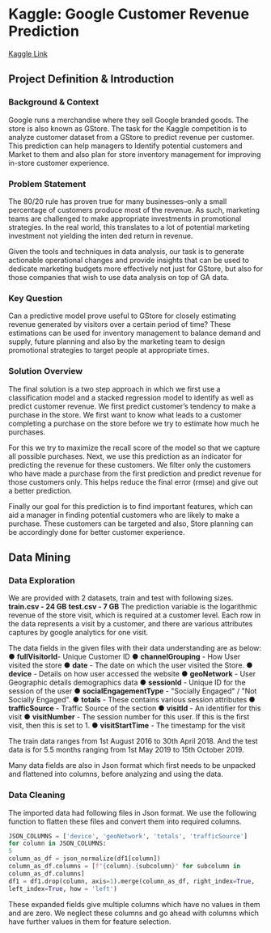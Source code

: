 # Kaggle: Google Customer Revenue Prediction

[Kaggle Link](https://www.kaggle.com/c/ga-customer-revenue-prediction)

## Project Definition & Introduction

### Background & Context

Google runs a merchandise where they sell Google branded goods. The store is also known as GStore. The task for the Kaggle competition is to analyze customer dataset from a GStore to predict revenue per customer. This prediction can help managers to Identify potential customers and Market to them and also plan for store inventory management for improving in-store customer experience.

### Problem Statement

The 80/20 rule has proven true for many businesses–only a small percentage of customers produce most of the revenue. As such, marketing teams are challenged to make appropriate investments in promotional strategies. In the real world, this translates to a lot of potential marketing investment not yielding the inten ded return in revenue.

Given the tools and techniques in data analysis, our task is to generate actionable operational changes and provide insights that can be used to dedicate marketing budgets more effectively not just for GStore, but also for those companies that wish to use data analysis on top of GA data.

### Key Question

Can a predictive model prove useful to GStore for closely estimating revenue generated by visitors over a certain period of time? These estimations can be used for inventory management to balance demand and supply, future planning and also by the marketing team to design promotional strategies to target people at appropriate times.

### Solution Overview

The final solution is a two step approach in which we first use a classification model and a stacked regression model to identify as well as predict customer revenue.
We first predict customer’s tendency to make a purchase in the store. We first want to know what leads to a customer completing a purchase on the store before we try to estimate how much he purchases. 

For this we try to maximize the recall score of the model so that we capture all possible purchases. Next, we use this prediction as an indicator for predicting the revenue for these customers. We filter only the customers who have made a purchase from the first prediction and predict revenue for those customers only. This helps reduce the final error (rmse) and give out a better prediction.

Finally our goal for this prediction is to find important features, which can aid a manager in
finding potential customers who are likely to make a purchase. These customers can be
targeted and also, Store planning can be accordingly done for better customer experience.



## Data Mining

### Data Exploration

We are provided with 2 datasets, train and test with following sizes.
**train.csv - 24 GB**
**test.csv - 7 GB**
The prediction variable is the logarithmic revenue of the store visit, which is required at a customer level. Each row in the data represents a visit by a customer, and there are various attributes captures by google analytics for one visit.

The data fields in the given files with their data understanding are as below:
● **fullVisitorId**- Unique Customer ID
● **channelGrouping** - How User visited the store
● **date** - The date on which the user visited the Store.
● **device** - Details on how user accessed the website
● **geoNetwork** - User Geographic details demographics data
● **sessionId** - Unique ID for the session of the user
● **socialEngagementType** - "Socially Engaged" / "Not Socially Engaged".
● **totals** - These contains various session attributes
● **trafficSource** - Traffic Source of the section
● **visitId** - An identifier for this visit
● **visitNumber** - The session number for this user. If this is the first visit, then this is set to 1.
● **visitStartTime** - The timestamp for the visit

The train data ranges from 1st August 2016 to 30th April 2018. And the test data is for 5.5 months ranging from 1st May 2019 to 15th October 2019.

Many data fields are also in Json format which first needs to be unpacked and flattened into columns, before analyzing and using the data.



### Data Cleaning

The imported data had following files in Json format. We use the following function to flatten these files and convert them into required columns.

```python
JSON_COLUMNS = ['device', 'geoNetwork', 'totals', 'trafficSource']
for column in JSON_COLUMNS:
5
column_as_df = json_normalize(df1[column])
column_as_df.columns = [f"{column}.{subcolumn}" for subcolumn in
column_as_df.columns]
df1 = df1.drop(column, axis=1).merge(column_as_df, right_index=True,
left_index=True, how = 'left')
```

These expanded fields give multiple columns which have no values in them and are zero. We neglect these columns and go ahead with columns which have further values in them for feature selection.